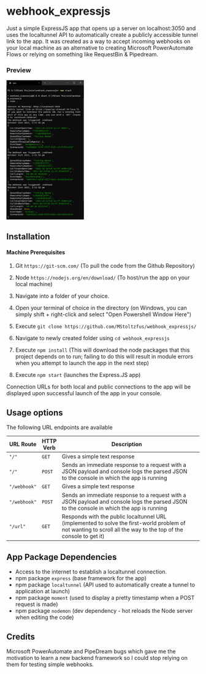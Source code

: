 # webhook_expressjs

Just a simple ExpressJS app that opens up a server on localhost:3050 and uses the localtunnel API to automatically create a publicly accessible tunnel link to the app. It was created as a way to accept incoming webhooks on your local machine as an alternative to creating Microsoft PowerAutomate Flows or relying on something like RequestBin & Pipedream.

### Preview
<img src="screenshot.png" alt="screenshot" width ="40%"/>

## Installation

#### Machine Prerequisites
1. Git `https://git-scm.com/` (To pull the code from the Github Repository)
2. Node `https://nodejs.org/en/download/` (To host/run the app on your local machine)

4. Navigate into a folder of your choice.
5. Open your terminal of choice in the directory (on Windows, you can simply shift + right-click and select "Open Powershell Window Here")
6. Execute `git clone https://github.com/MStoltzfus/webhook_expressjs/`
7. Navigate to newly created folder using `cd webhook_expressjs`
8. Execute `npm install` (This will download the node packages that this project depends on to run; failing to do this will result in module errors when you attempt to launch the app in the next step)
9. Execute `npm start` (launches the Express.JS app)

Connection URLs for both local and public connections to the app will be displayed upon successful launch of the app in your console.

## Usage options

The following URL endpoints are available


<table width="100%">
	<!-- why, markdown... -->
	<thead>
		<tr>
			<th width="15%">URL Route</th>
            <th width="10%">HTTP Verb</th>
			<th width="75%">Description</th>
            <th>
		</tr>
	<thead>
	<tbody>
		<tr>
			<td><code>"/"</code></td>
            <td><code>GET</code></td>
			<td>Gives a simple text response</td>
		</tr>
		<tr>
			<td><code>"/"</code></td>
            <td><code>POST</code></td>
			<td>Sends an immediate response to a request with a JSON payload and console logs the parsed JSON to the console in which the app is running</td>
		</tr>
		<tr>
			<td><code>"/webhook"</code></td>
            <td><code>GET</code></td>
			<td>Gives a simple text response</td>
		</tr>
        <tr>
			<td><code>"/webhook"</code></td>
            <td><code>POST</code></td>
			<td>Sends an immediate response to a request with a JSON payload and console logs the parsed JSON to the console in which the app is running</td>
		</tr>
        <tr>
			<td><code>"/url"</code></td>
            <td><code>GET</code></td>
			<td>Responds with the public localtunnel URL (implemented to solve the first-world problem of not wanting to scroll all the way to the top of the console to get it)</td>
		</tr>
	</tbody>
</table>

## App Package Dependencies
- Access to the internet to establish a localtunnel connection.
- npm package `express` (base framework for the app)
- npm package `localtunnel` (API used to automatically create a tunnel to application at launch)
- npm package `moment` (used to display a pretty timestamp when a POST request is made)
- npm package `nodemon` (dev dependency - hot reloads the Node server when editing the code)

## Credits
Microsoft PowerAutomate and PipeDream bugs which gave me the motivation to learn a new backend framework so I could stop relying on them for testing simple webhooks.
